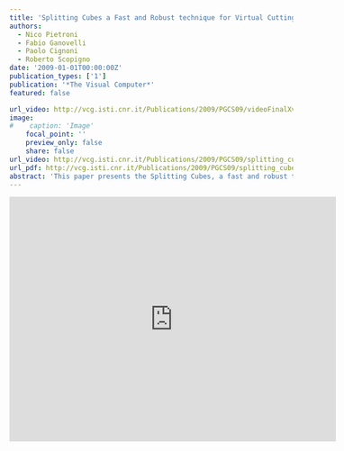 ```yaml
---
title: 'Splitting Cubes a Fast and Robust technique for Virtual Cutting'
authors:
  - Nico Pietroni
  - Fabio Ganovelli
  - Paolo Cignoni
  - Roberto Scopigno
date: '2009-01-01T00:00:00Z'
publication_types: ['1']
publication: '*The Visual Computer*'
featured: false

url_video: http://vcg.isti.cnr.it/Publications/2009/PGCS09/videoFinalXvid.avi
image:
#    caption: 'Image'
    focal_point: ''
    preview_only: false
    share: false
url_video: http://vcg.isti.cnr.it/Publications/2009/PGCS09/splitting_curved_tools.avi
url_pdf: http://vcg.isti.cnr.it/Publications/2009/PGCS09/splitting_cubes.pdf
abstract: 'This paper presents the Splitting Cubes, a fast and robust technique to perform interactive virtual cutting on deformable ob jects.  The technique relies on two ideas. The Þrst one is to embed the deformable ob ject in a regular grid,  to apply the deformation function to the grid nodes and to interpolate the deformation inside each cell from its 8 nodes. The second idea is to produce a tessellation for the boundary of the ob ject on the base  of the intersections of such boundary with the edges of the grid. Please note that the boundary can be  expressed in any way, for example it can be a triangle mesh, an implicit or a parametric surface. The only requirement is that the intersection between the boundary and the grid edges can be computed.  This paper shows how the interpolation of the deformation inside the cells can be used to produce  discontinuities in the deformation function, and the intersections of the cut surface can be used to  visually show the cuts on the object. The Splitting Cubes is essentially a tessellation algorithm for growing, deformable surface and it can be applied to any method for animating deformable ob jects. In this paper the case of the mesh-free methods (MMs) is considered: in this context, we decribed a practical GPU friendly method, that we named the Extended Visibility criterion, to introduce discontinuities of the deformation.'
---
```

<iframe width="580" height="435" src="http://www.youtube.com/v/Rmsnb6nBEws&hl=en_US&fs=1&" frameborder="0" frameborder="0" allowfullscreen>

